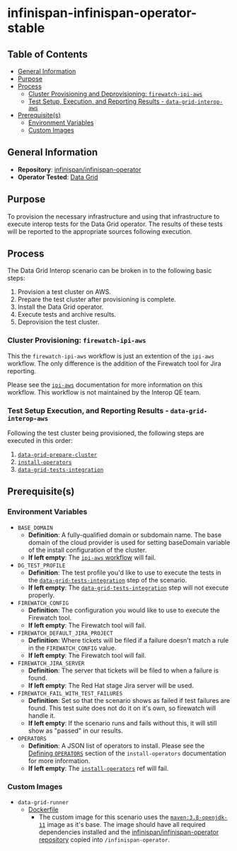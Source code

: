 # infinispan-infinispan-operator-stable<!-- omit from toc -->

## Table of Contents<!-- omit from toc -->

- [General Information](#general-information)
- [Purpose](#purpose)
- [Process](#process)
  - [Cluster Provisioning and Deprovisioning: `firewatch-ipi-aws`](#cluster-provisioning-firewatch-ipi-aws)
  - [Test Setup, Execution, and Reporting Results - `data-grid-interop-aws`](#test-setup-execution-and-reporting-results---data-grid-interop-aws)
- [Prerequisite(s)](#prerequisites)
  - [Environment Variables](#environment-variables)
  - [Custom Images](#custom-images)

## General Information

- **Repository**: [infinispan/infinispan-operator](https://github.com/infinispan/infinispan-operator)
- **Operator Tested**: [Data Grid](https://developers.redhat.com/products/red-hat-data-grid/overview)

## Purpose

To provision the necessary infrastructure and using that infrastructure to execute interop tests for the Data Grid operator. The results of these tests will be reported to the appropriate sources following execution.

## Process

The Data Grid Interop scenario can be broken in to the following basic steps:

1. Provision a test cluster on AWS.
2. Prepare the test cluster after provisioning is complete.
3. Install the Data Grid operator.
4. Execute tests and archive results.
5. Deprovision the test cluster.

### Cluster Provisioning: `firewatch-ipi-aws`

This the `firewatch-ipi-aws` workflow is just an extention of the `ipi-aws` workflow. The only difference is the addition of the Firewatch tool for Jira reporting.

Please see the [`ipi-aws`](https://steps.ci.openshift.org/workflow/ipi-aws) documentation for more information on this workflow. This workflow is not maintained by the Interop QE team.

### Test Setup Execution, and Reporting Results - `data-grid-interop-aws`

Following the test cluster being provisioned, the following steps are executed in this order:

1. [`data-grid-prepare-cluster`](../../../step-registry/data-grid/prepare-cluster/README.md)
2. [`install-operators`](../../../step-registry/install-operators/README.md)
3. [`data-grid-tests-integration`](../../../step-registry/data-grid/tests/integration/README.md)

## Prerequisite(s)

### Environment Variables

- `BASE_DOMAIN`
  - **Definition**: A fully-qualified domain or subdomain name. The base domain of the cloud provider is used for setting baseDomain variable of the install configuration of the cluster.
  - **If left empty**: The [`ipi-aws` workflow](../../../step-registry/ipi/aws/ipi-aws-workflow.yaml) will fail.
- `DG_TEST_PROFILE`
  - **Definition**: The test profile you'd like to use to execute the tests in the [`data-grid-tests-integration`](../../../step-registry/data-grid/tests/integration/README.md) step of the scenario.
  - **If left empty**: The [`data-grid-tests-integration`](../../../step-registry/data-grid/tests/integration/README.md) step will not execute properly.
- `FIREWATCH_CONFIG`
  - **Definition**: The configuration you would like to use to execute the Firewatch tool.
  - **If left empty**: The Firewatch tool will fail.
- `FIREWATCH_DEFAULT_JIRA_PROJECT`
  - **Definition**: Where tickets will be filed if a failure doesn't match a rule in the `FIREWATCH_CONFIG` value.
  - **If left empty**: The Firewatch tool will fail.
- `FIREWATCH_JIRA_SERVER`
  - **Definition**: The server that tickets will be filed to when a failure is found.
  - **If left empty**: The Red Hat stage Jira server will be used.
- `FIREWATCH_FAIL_WITH_TEST_FAILURES`
  - **Definition**: Set so that the scenario shows as failed if test failures are found. This test suite does not do it on it's own, so firewatch will handle it.
  - **If left empty**: If the scenario runs and fails without this, it will still show as "passed" in our results.
- `OPERATORS`
  - **Definition**: A JSON list of operators to install. Please see the [Defining `OPERATORS`](../../../step-registry/install-operators/README.md#defining-operators) section of the `install-operators` documentation for more information.
  - **If left empty**: The [`install-operators`](../../../step-registry/install-operators/README.md) ref will fail.

### Custom Images

- `data-grid-runner`
  - [Dockerfile](https://github.com/infinispan/infinispan-operator/blob/stable/test-integration/Dockerfile)
    - The custom image for this scenario uses the [`maven:3.8-openjdk-11`](https://hub.docker.com/layers/library/maven/3.8-openjdk-11/images/sha256-37a94a4fe3b52627748d66c095d013a17d67478bc0594236eca55c8aef33ddaa?context=explore) image as it's base. The image should have all required dependencies installed and the [infinispan/infinispan-operator repository](https://github.com/infinispan/infinispan-operator) copied into `/infinispan-operator`.